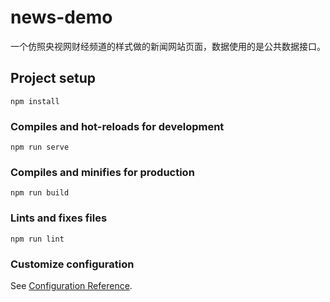 # news-demo

一个仿照央视网财经频道的样式做的新闻网站页面，数据使用的是公共数据接口。

## Project setup
```
npm install
```

### Compiles and hot-reloads for development
```
npm run serve
```

### Compiles and minifies for production
```
npm run build
```

### Lints and fixes files
```
npm run lint
```

### Customize configuration
See [Configuration Reference](https://cli.vuejs.org/config/).
